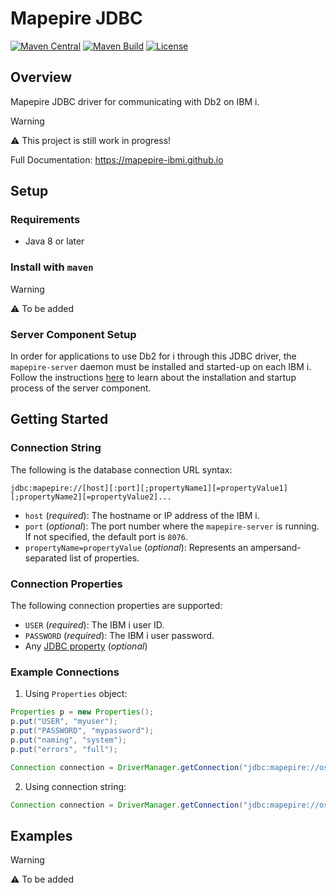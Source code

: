 # Mapepire JDBC

[![Maven Central](https://img.shields.io/maven-central/v/io.github.mapepire-ibmi/mapepire-jdbc.svg?label=Maven%20Central&logo=apachemaven)](https://central.sonatype.com/artifact/io.github.mapepire-ibmi/mapepire-jdbc/)
[![Maven Build](https://github.com/Mapepire-IBMi/mapepire-jdbc/actions/workflows/build.yml/badge.svg)](https://github.com/Mapepire-IBMi/mapepire-jdbc/actions/workflows/build.yml)
[![License](https://img.shields.io/github/license/allenai/tango.svg?color=blue&cachedrop)](https://github.com/Mapepire-IBMi/mapepire-jdbc/blob/main/LICENSE)

## Overview

Mapepire JDBC driver for communicating with Db2 on IBM i.

> [!WARNING]
> ⚠️ This project is still work in progress!

Full Documentation: https://mapepire-ibmi.github.io

## Setup

### Requirements

* Java 8 or later

### Install with `maven`

> [!WARNING]
> ⚠️ To be added

### Server Component Setup

In order for applications to use Db2 for i through this JDBC driver, the `mapepire-server` daemon must be installed and started-up on each IBM i. Follow the instructions [here](https://mapepire-ibmi.github.io/guides/sysadmin/) to learn about the installation and startup process of the server component.

## Getting Started

### Connection String

The following is the database connection URL syntax:

```
jdbc:mapepire://[host][:port][;propertyName1][=propertyValue1][;propertyName2][=propertyValue2]...
```

* `host` (*required*): The hostname or IP address of the IBM i.
* `port` (*optional*): The port number where the `mapepire-server` is running. If not specified, the default port is `8076`.
* `propertyName=propertyValue` (*optional*): Represents an ampersand-separated list of properties.

### Connection Properties

The following connection properties are supported:

* `USER` (*required*): The IBM i user ID.
* `PASSWORD` (*required*): The IBM i user password.
* Any [JDBC property](https://www.ibm.com/docs/en/i/7.4?topic=jdbc-toolbox-java-properties) (*optional*)

### Example Connections

1. Using `Properties` object:

```java
Properties p = new Properties();
p.put("USER", "myuser");
p.put("PASSWORD", "mypassword");
p.put("naming", "system");
p.put("errors", "full");

Connection connection = DriverManager.getConnection("jdbc:mapepire://ossbuild.rzke.de:8076", p);
```

2. Using connection string:

```java
Connection connection = DriverManager.getConnection("jdbc:mapepire://ossbuild.rzke.de:8076;USER=myuser;PASSWORD=mypassword;naming=system;errors=full");
```

## Examples

> [!WARNING]
> ⚠️ To be added
